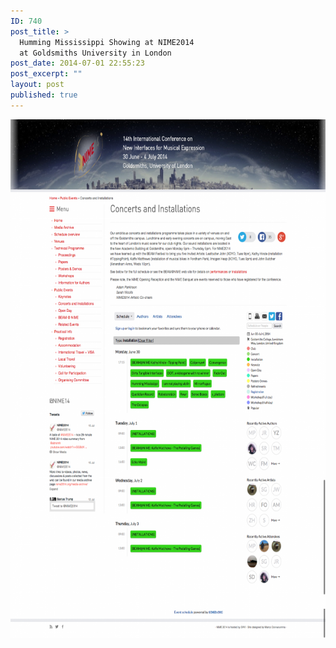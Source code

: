 ```yaml
---
ID: 740
post_title: >
  Humming Mississippi Showing at NIME2014
  at Goldsmiths University in London
post_date: 2014-07-01 22:55:23
post_excerpt: ""
layout: post
published: true
---
```

<a href="/uploads/2015/03/Concerts-and-Installations-NIME-2014.png"><img class="alignnone size-large wp-image-741" src="/uploads/2015/03/Concerts-and-Installations-NIME-2014-790x1024.png" alt="Concerts and Installations | NIME 2014" width="640" height="830" /></a>